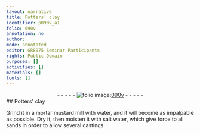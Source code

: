 ```yaml
---
layout: narrative
title: Potters' clay
identifier: p090v_a1
folio: 090v
annotation: no
author:
mode: annotated
editor: GR8975 Seminar Participants
rights: Public Domain
purposes: []
activities: []
materials: []
tools: []
---
```


 <div class="folio" align="center">- - - - - <a href="http://gallica.bnf.fr/ark:/12148/btv1b10500001g/f186.image" target="_blank"><img src="https://cu-mkp.github.io/GR8975-edition/assets/photo-icon.png" alt="folio image: " style="display:inline-block; margin-bottom:-3px;"/>090v</a> - - - - - </div> 
## Potters' clay

 
 Grind it in a mortar mustard mill with water, and it will become as impalpable as possible. Dry it, then moisten it with salt water, which give force to all sands in order to allow several castings. 
 